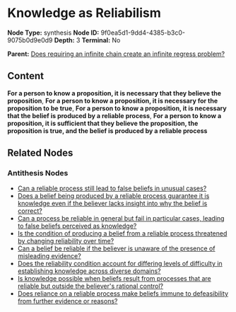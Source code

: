 # Knowledge as Reliabilism

**Node Type:** synthesis
**Node ID:** 9f0ea5d1-9dd4-4385-b3c0-9075b0d9e0d9
**Depth:** 3
**Terminal:** No

**Parent:** [Does requiring an infinite chain create an infinite regress problem?](does-requiring-an-infinite-chain-create-an-infinite-regress-problem-antithesis-587469ed-048a-42cd-96ca-8f059dbf6fab.md)

## Content

**For a person to know a proposition, it is necessary that they believe the proposition**, **For a person to know a proposition, it is necessary for the proposition to be true**, **For a person to know a proposition, it is necessary that the belief is produced by a reliable process**, **For a person to know a proposition, it is sufficient that they believe the proposition, the proposition is true, and the belief is produced by a reliable process**

## Related Nodes

### Antithesis Nodes

- [Can a reliable process still lead to false beliefs in unusual cases?](can-a-reliable-process-still-lead-to-false-beliefs-in-unusual-cases-antithesis-e3b597dd-0738-40ca-8b4f-e2bd00f2db07.md)
- [Does a belief being produced by a reliable process guarantee it is knowledge even if the believer lacks insight into why the belief is correct?](does-a-belief-being-produced-by-a-reliable-process-guarantee-it-is-knowledge-even-if-the-believer-lacks-insight-into-why-the-belief-is-correct-antithesis-428fca5f-1764-4171-b9e1-5cf08388c446.md)
- [Can a process be reliable in general but fail in particular cases, leading to false beliefs perceived as knowledge?](can-a-process-be-reliable-in-general-but-fail-in-particular-cases-leading-to-false-beliefs-perceived-as-knowledge-antithesis-3bef3b71-6b67-4a68-b77f-613d59b2bb90.md)
- [Is the condition of producing a belief from a reliable process threatened by changing reliability over time?](is-the-condition-of-producing-a-belief-from-a-reliable-process-threatened-by-changing-reliability-over-time-antithesis-24505839-4434-494f-b279-6569ae976f91.md)
- [Can a belief be reliable if the believer is unaware of the presence of misleading evidence?](can-a-belief-be-reliable-if-the-believer-is-unaware-of-the-presence-of-misleading-evidence-antithesis-ef774687-4b06-4e6b-a1fc-d0dd8efe9fa4.md)
- [Does the reliability condition account for differing levels of difficulty in establishing knowledge across diverse domains?](does-the-reliability-condition-account-for-differing-levels-of-difficulty-in-establishing-knowledge-across-diverse-domains-antithesis-ba3cb135-5738-45db-9fd8-4df1c1ed3726.md)
- [Is knowledge possible when beliefs result from processes that are reliable but outside the believer's rational control?](is-knowledge-possible-when-beliefs-result-from-processes-that-are-reliable-but-outside-the-believers-rational-control-antithesis-5478274a-8ee1-4c3b-b9a0-9d0542f3b55d.md)
- [Does reliance on a reliable process make beliefs immune to defeasibility from further evidence or reasons?](does-reliance-on-a-reliable-process-make-beliefs-immune-to-defeasibility-from-further-evidence-or-reasons-antithesis-b110cf82-1bde-496a-b958-55ea6b89184c.md)
